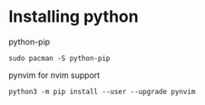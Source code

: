 # Installing python 

python-pip
```
sudo pacman -S python-pip
```

pynvim for nvim support
```
python3 -m pip install --user --upgrade pynvim
```


